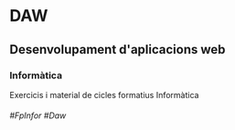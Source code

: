# DAW
## Desenvolupament d'aplicacions web
### Informàtica

Exercicis i material de cicles formatius Informàtica

###### #FpInfor #Daw
